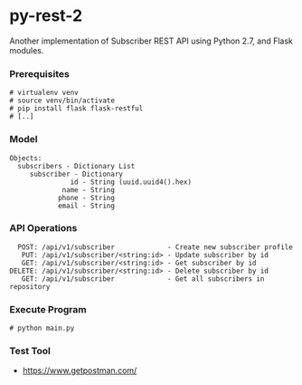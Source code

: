 # py-rest-2

Another implementation of Subscriber REST API using Python 2.7, and Flask modules.

### Prerequisites

```
# virtualenv venv
# source venv/bin/activate
# pip install flask flask-restful
# [..]
```

### Model

```
Objects:
  subscribers - Dictionary List
     subscriber - Dictionary
               id - String (uuid.uuid4().hex)
             name - String
            phone - String
            email - String
```

### API Operations

```
  POST: /api/v1/subscriber             - Create new subscriber profile
   PUT: /api/v1/subscriber/<string:id> - Update subscriber by id
   GET: /api/v1/subscriber/<string:id> - Get subscriber by id
DELETE: /api/v1/subscriber/<string:id> - Delete subscriber by id
   GET: /api/v1/subscriber             - Get all subscribers in repository
```

### Execute Program

```
# python main.py
```

### Test Tool

- https://www.getpostman.com/
